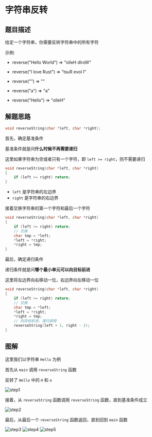 # 字符串反转

## 题目描述

给定一个字符串，你需要反转字符串中的所有字符

示例:

- reverse("Hello World") => "olleH dlroW"

- reverse("I love Rust") => "tsuR evol I"

- reverse("") => ""

- reverse("a") => "a"

- reverse("Hello") => "olleH"

## 解题思路

```c
void reverseString(char *left, char *right);
```

首先，确定基准条件

基准条件就是问**什么时候不再需要递归**

这里如果字符串为空或者只有一个字符，即 `left >= right`，则不需要递归

```c
void reverseString(char *left, char *right)
{
    if (left >= right) return;
}
```

- `left` 是字符串的左边界
- `right` 是字符串的右边界

接着交换字符串的第一个字符和最后一个字符

```c
void reverseString(char *left, char *right)
{
    if (left >= right) return;
    // 交换
    char tmp = *left;
    *left = *right;
    *right = tmp;
}
```

最后，确定递归条件

递归条件就是问**哪个最小单元可以向目标前进**

这里将左边界向右移动一位，右边界向左移动一位

```c
void reverseString(char *left, char *right)
{
    if (left >= right) return;
    // 交换
    char tmp = *left;
    *left = *right;
    *right = tmp;
    // 向目标前进，递归调用
    reverseString(left + 1, right - 1);
}
```

## 图解

这里我们以字符串 `Hello` 为例

首先从 `main` 调用 `reverseString` 函数

反转了 `Hello` 中的 `H` 和 `o`

![step1](imgs/step1.png)

接着，从 `reverseString` 函数调用 `reverseString` 函数，直到基准条件成立

![step2](imgs/step2.png)

最后，从最后一个 `reverseString` 函数返回，直到回到 `main` 函数

![step3](imgs/step3.png)
![step4](imgs/step4.png)
![step5](imgs/step5.png)